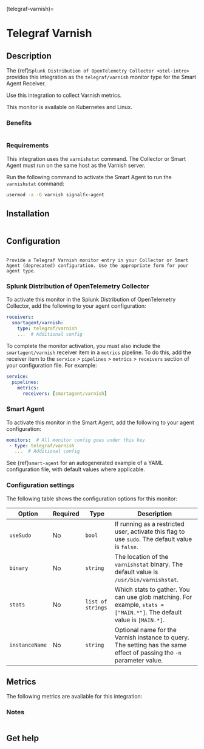 (telegraf-varnish)=

# Telegraf Varnish
<meta name="description" content="Use this Splunk Observability Cloud integration for the Telegraf Varnish monitor. See benefits, install, configuration, and metrics">

## Description

The {ref}`Splunk Distribution of OpenTelemetry Collector <otel-intro>` provides this integration as the `telegraf/varnish` monitor type for the Smart Agent Receiver. 

Use this integration to collect Varnish metrics.

This monitor is available on Kubernetes and Linux.

### Benefits

```{include} /_includes/benefits.md
```

### Requirements 

This integration uses the `varnishstat` command. The Collector or Smart Agent must run on the same host as the Varnish server.

Run the following command to activate the Smart Agent to run the `varnishstat` command:

```bash
usermod -a -G varnish signalfx-agent
```

##  Installation

```{include} /_includes/collector-installation-linux.md
```

## Configuration

```{include} /_includes/configuration.md
```

```{note}
Provide a Telegraf Varnish monitor entry in your Collector or Smart Agent (deprecated) configuration. Use the appropriate form for your agent type.
```

### Splunk Distribution of OpenTelemetry Collector

To activate this monitor in the Splunk Distribution of OpenTelemetry Collector, add the following to your agent configuration:

```yaml
receivers:
  smartagent/varnish:
    type: telegraf/varnish
    ...  # Additional config
```

To complete the monitor activation, you must also include the `smartagent/varnish` receiver item in a `metrics` pipeline. To do this, add the receiver item to the `service` > `pipelines` > `metrics` > `receivers` section of your configuration file. For example:

```yaml
service:
  pipelines:
    metrics:
      receivers: [smartagent/varnish]
```

### Smart Agent

To activate this monitor in the Smart Agent, add the following to your agent configuration:

```yaml
monitors:  # All monitor config goes under this key
 - type: telegraf/varnish
   ...  # Additional config
```

See {ref}`smart-agent` for an autogenerated example of a YAML configuration file, with default values where applicable.

### Configuration settings

The following table shows the configuration options for this monitor:

| Option| Required | Type | Description |
| --- | --- | --- | --- |
| `useSudo` | No | `bool` | If running as a restricted user, activate this flag to use `sudo`. The default value is `false`. |
| `binary` | No | `string` | The location of the `varnishstat` binary.  The default value is `/usr/bin/varnishstat`. |
| `stats` | No | `list of strings` | Which stats to gather. You can use glob matching. For example, `stats = ["MAIN.*"]`. The default value is `[MAIN.*]`. |
| `instanceName` | No | `string` | Optional name for the Varnish instance to query. The setting has the same effect of passing the `-n` parameter value. |

## Metrics

The following metrics are available for this integration:

<div class="metrics-yaml" url="https://raw.githubusercontent.com/signalfx/signalfx-agent/main/pkg/monitors/telegraf/monitors/varnish/metadata.yaml"></div>

### Notes

```{include} /_includes/metric-defs.md
```

## Get help

```{include} /_includes/troubleshooting.md
```
